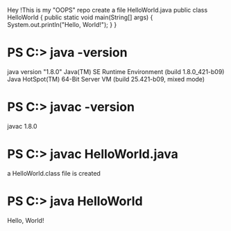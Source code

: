 Hey !This is my "OOPS" repo
create a file 
HelloWorld.java
public class HelloWorld {
    public static void main(String[] args) {
        System.out.println("Hello, World!");
    }
}
<h1>PS C:> java -version</h1>
java version "1.8.0"
Java(TM) SE Runtime Environment (build 1.8.0_421-b09)
Java HotSpot(TM) 64-Bit Server VM (build 25.421-b09, mixed mode)       
<h1>PS C:> javac -version</h1>
javac 1.8.0
<h1>PS C:> javac HelloWorld.java</h1>
<p>a HelloWorld.class file is created</p>
<h1>PS C:> java HelloWorld</h1>
Hello, World!